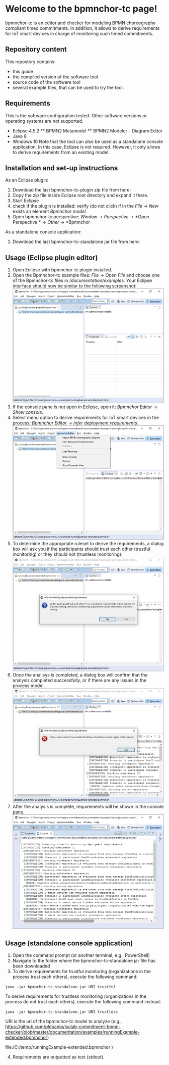 # Welcome to the bpmnchor-tc page!

bpmnchor-tc is an editor and checker for modeling BPMN choreography compliant timed commitments. In addition, it allows to derive requirements for IoT smart devices in charge of monitoring such timed commitments.

## Repository content
This repostory contains:
* this guide
* the compiled version of the software tool 
* source code of the software tool
* several example files, that can be used to try the tool.


## Requirements
This is the software configuration tested. Other software versions or operating systems are not supported.
* Eclipse 4.5.2
** BPMN2 Metamodel
** BPMN2 Modeler - Diagram Editor
* Java 8
* Windows 10
Note that the tool can also be used as a standalone console application. In this case, Eclipse is not required. However, it only allows to derive requirements from an existing model.


## Installation and set-up instructions
As an Eclipse plugin:
1. Download the last bpmnchor-tc-plugin zip file from here: <add url>
2. Copy the zip file inside Eclipse root directory and expand it there.
3. Start Eclipse
4. check if the plugin is installed: verify (do not click) if in the *File* -> *New* exists an element *Bpmnchor model*
5. Open bpmnchor-tc perspective: *Window* -> *Perspective* ->  *Open Perspective * -> *Other* -> *Bpmnchor
  
As a standalone console application:
1. Download the last bpmnchor-tc-standalone jar file from here: <add url>

## Usage (Eclipse plugin editor)
1. Open Eclipse with bpmnchor-tc plugin installed.
2. Open the Bpmnchor-tc example files: *File* -> *Open File* and choose one of the Bpmnchor-tc files in */documentation/examples*.
Your Eclipse interface should now be similar to the following screenshot:
![initial interface](documentation/images/0.png)
3. If the console pane is not open in Eclipse, open it: *Bpmnchor Editor* -> *Show console*.
4. Select menu option to derive requirements for IoT smart devices in the process: *Bpmnchor Editor* -> *Infer deployment requirements*.
![Bpmnchor menu](documentation/images/1.png)
5. To determine the appropriate ruleset to derive the requirements, a dialog box will ask you if the participants should trust each other (trustful monitoring) or they should not (trustless monitoring).
![analysis complete](documentation/images/2.png)
6. Once the analisys is completed, a dialog box will confirm that the analysis completed successfully, or if there are any issues in the process model.
![analysis complete](documentation/images/3.png)
7. After the analysis is complete, requirements will be shown in the console pane.
![console](documentation/images/4.png)

## Usage (standalone console application)
1. Open the command prompt (or another terminal, e.g., PowerShell)
2. Navigate to the folder where the bpmnchor-tc-standalone jar file has been downloaded
3. To derive requirements for trustful monitoring (organizations in the process trust each others), execute the following command:

  `java -jar bpmnchor-tc-standalone.jar URI trustful`
  
  To derive requirements for trustless monitoring (organizations in the process do not trust each others), execute the following command instead:

  `java -jar bpmnchor-tc-standalone.jar URI trustless`
  
  URI is the uri of the bpmnchor-tc model to analyze (e.g., https://github.com/plebanip/isolab-commitment-bpmn-checker/blob/master/documentation/examples/runningExample-extended.bpmnchor)
  
  
  file:/C:/temp/runningExample-extended.bpmnchor )

  4. Requirements are outputted as text (stdout).

